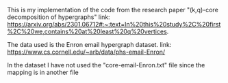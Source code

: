 This is my implementation of the code from the research paper "(k,q)-core decomposition of hypergraphs"
link: https://arxiv.org/abs/2301.06712#:~:text=In%20this%20study%2C%20first%2C%20we,contains%20at%20least%20q%20vertices.

The data used is the Enron email hypergraph dataset. 
link: https://www.cs.cornell.edu/~arb/data/phs-email-Enron/

In the dataset I have not used the "core-email-Enron.txt" file since the mapping is in another file
